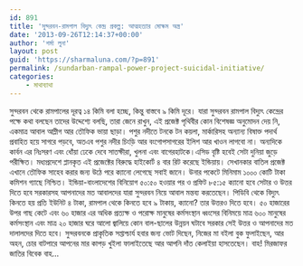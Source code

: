 ```yaml
---
id: 891
title: 'সুন্দরবন-রামপাল বিদ্যুৎ কেন্দ্র প্রকল্প: আত্মহত্যার মোক্ষম অস্ত্র'
date: '2013-09-26T12:14:37+00:00'
author: 'শর্মা লুনা'
layout: post
guid: 'https://sharmaluna.com/?p=891'
permalink: /sundarban-rampal-power-project-suicidal-initiative/
categories:
    - মাথাব্যাথা
---
```


সুন্দরবন থেকে রামপালের দূরত্ব ১৪ কিমি বলা হচ্ছে, কিন্তু বাস্তবে ৯ কিমি দূরে। যারা সুন্দরবন রামপাল বিদ্যুৎ কেন্দ্রের পক্ষে কথা বলছেন তাদের উদ্দেশ্যে বলছি, তারা জেনে রাখুন, এই প্রজেক্ট পৃথিবীর কোন বিশেষজ্ঞ অনুমোদন দেয় নি, একমাত্র আবাল আম্লীগ আর তৌফিক ভায়া ছাড়া। পশুর নদীতে টনকে টন কয়লা, মার্কারিসহ অন্যান্য বিষাক্ত পদার্থ প্রবাহিত হয়ে সাগরে পড়বে, অতএব পশুর নদীর চিংড়ি আর বংগোপসাগরের ইলিশ আর খাওন লাগবো না। অন্যদিকে কার্বন এর নিঃসরণ এবং ধোঁয়া ঢেকে দেবে সাতক্ষীরা, খুলনা এবং বাগেরহাটকে।এসিড বৃষ্টি হবেই সেটা দুনিয়া জুড়ে পরীক্ষিত। মধ্যপ্রদেশে প্লানকৃত এই প্রজেক্টের বিরুদ্ধে হাইকোর্ট ৪ বার রিট করেছে ইন্ডিয়ায়। সেখানকার বাতিল প্রজেক্ট এখানে তৌফিক সাহেব করার জন্য উঠে পরে ক্যানো লেগেছে সবাই জানে। উনার পকেটে মিনিমাম ১০০০ কোটি টাকা কমিশন গ্যাছে নিশ্চিত। ইন্ডিয়া-বাংলাদেশের বিনিয়োগ ৫০:৫০ হওয়ার পর ও প্রফিট ৮৫:১৫ ক্যানো হবে সেটার ও উত্তর দিতে হবে সরকারসহ আপনাদের মত আবালদের যারা সুন্দরবন নিয়ে আবাল মন্তব্য করতেছেন। পিডিবি থেকে বিদ্যুৎ কিনতে হয় প্রতি ইউনিট ৪ টাকা, রামপাল থেকে কিনতে হবে ৯ টাকায়, ক্যানো? তার উত্তরও দিতে হবে। ৫০ হাজারের উপর গাছ কেটে এবং ৬০ হাজার এর অধিক প্রত্যক্ষ ও পরোক্ষ মানুষের কর্মসংস্থান ধ্বংসের বিনিময়ে মাত্র ৬০০ মানুষের কর্মসংস্থান এবং মাত্র ২০ হাজার ঘরে আলো জ্বালিয়ে কোন বাল-ছালের উন্নয়ন ঘটাবে সরকার সেই উত্তর ও আপনাদের মত দালালদের দিতে হবে। সুন্দরবনকে প্রাকৃতিক সপ্তাশ্চার্য হবার জন্য ভোট দিছেন, নিজের মা বইলা বুক ফুলাইছেন, আর অহন, চোর বাটপারে আপনের মার কাপড় খুইলা ফালাইতেছে আর আপনি দাঁত কেলাইয়া হাসতেছেন। বাহ! মিরজাফর জাতির বিবেক বাহ…